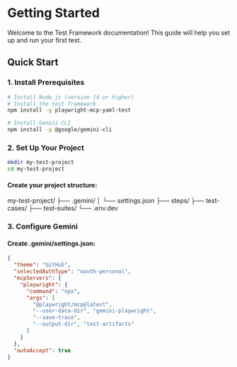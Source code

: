 # Getting Started

Welcome to the Test Framework documentation! This guide will help you set up and run your first test.

## Quick Start

### 1. Install Prerequisites

```bash
# Install Node.js (version 14 or higher)
# Install the test framework
npm install -g playwright-mcp-yaml-test

# Install Gemini CLI
npm install -g @google/gemini-cli
```
### 2. Set Up Your Project
```bash
mkdir my-test-project
cd my-test-project
```
#### Create your project structure: 
my-test-project/
├── .gemini/
│   └── settings.json
├── steps/
├── test-cases/
├── test-suites/
└── .env.dev

### 3. Configure Gemini
#### Create .gemini/settings.json:
```json
{
  "theme": "GitHub",
  "selectedAuthType": "oauth-personal",
  "mcpServers": {
    "playwright": {
      "command": "npx",
      "args": [
        "@playwright/mcp@latest",
        "--user-data-dir", "gemini-playwright",
        "--save-trace",
        "--output-dir", "test-artifacts"
      ]
    }
  },
  "autoAccept": true
}
```